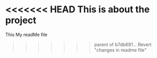 <<<<<<< HEAD
This is about the project
=======
This My readMe file
>>>>>>> parent of b7db691... Revert "changes in readme file"
